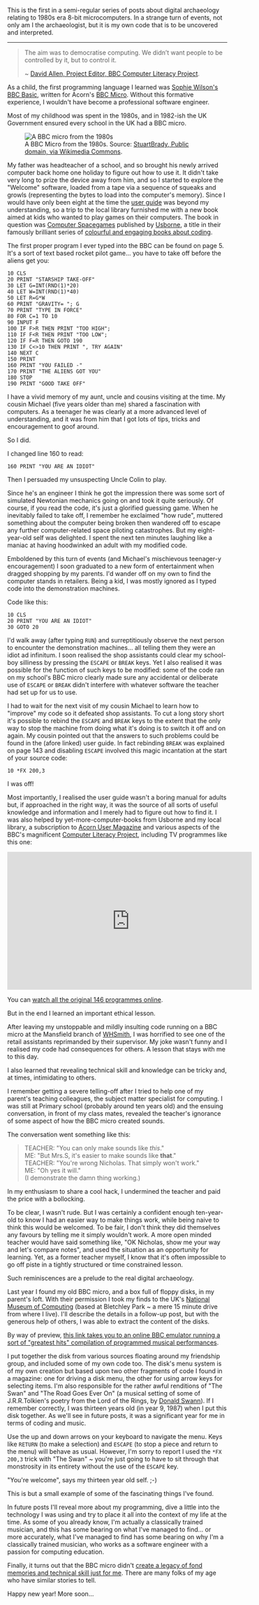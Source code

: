 <!--
.. title: 8-Bit Archaeology: Part 1
.. slug: 8-bit-archaeology-1
.. date: 2023-01-01 21:00:00 UTC+01:00
.. tags: 
.. category: 
.. link: 
.. description: 
.. type: text
.. author: Nicholas H.Tollervey
-->

This is the first in a semi-regular series of posts about digital archaeology
relating to 1980s era 8-bit microcomputers. In a strange turn of events, not
only am I the archaeologist, but it is my own code that is to be uncovered and
interpreted.

<hr class="section_break"/>

> The aim was to democratise computing. We didn’t want people to be controlled
> by it, but to control it.
>
> ~ [David Allen, Project Editor, BBC Computer Literacy Project](https://www.nesta.org.uk/report/the-legacy-of-bbc-micro/).

As a child, the first programming language I learned was
[Sophie Wilson's](https://en.wikipedia.org/wiki/Sophie_Wilson)
[BBC Basic](https://en.wikipedia.org/wiki/BBC_BASIC), written for Acorn's
[BBC Micro](https://en.wikipedia.org/wiki/BBC_Micro). Without this formative
experience, I wouldn't have become a professional software engineer.

Most of my childhood was spent in the 1980s, and in 1982-ish the UK Government
ensured every school in the UK had a BBC micro.

<figure>
<img src="/images/bbc_micro.jpg" alt="A BBC micro from the 1980s" title="A BBC micro from the 1980s"/>
<figcaption>A BBC Micro from the 1980s. Source: <a href="https://commons.wikimedia.org/wiki/File:BBC_Micro_Front_Restored.jpg">StuartBrady, Public domain, via Wikimedia Commons</a>.</figcaption>
</figure>

My father was headteacher of a school, and so brought his newly arrived
computer back home one holiday to figure out how to use it. It didn't take very
long to prize the device away from him, and so I started to explore the
"Welcome" software, loaded from a tape via a sequence of squeaks and growls
(representing the bytes to load into the computer's memory). Since I would have
only been eight at the time the
[user guide](/static/files/BBC_User_Guide.pdf) was beyond my understanding,
so a trip to the local library furnished me with a new book aimed at kids who
wanted to play games on their computers. The book in question was
[Computer Spacegames](https://drive.google.com/file/d/0Bxv0SsvibDMTNlMwTi1PTlVxc2M/view?resourcekey=0-kaU6eyAmIVhT3_H8RkHfHA) published by
[Usborne](https://usborne.com/), a title in their famously brilliant series of
[colourful and engaging books about coding](https://usborne.com/gb/books/computer-and-coding-books).

The first proper program I ever typed into the BBC can be found on page 5. It's
a sort of text based rocket pilot game... you have to take off before the
aliens get you:

```basic
10 CLS
20 PRINT "STARSHIP TAKE-OFF"
30 LET G=INT(RND(1)*20)
40 LET W=INT(RND(1)*40)
50 LET R=G*W
60 PRINT "GRAVITY= "; G
70 PRINT "TYPE IN FORCE"
80 FOR C=1 TO 10
90 INPUT F
100 IF F>R THEN PRINT "TOO HIGH";
110 IF F<R THEN PRINT "TOO LOW";
120 IF F=R THEN GOTO 190
130 IF C<>10 THEN PRINT ", TRY AGAIN"
140 NEXT C
150 PRINT
160 PRINT "YOU FAILED -"
170 PRINT "THE ALIENS GOT YOU"
180 STOP
190 PRINT "GOOD TAKE OFF"
```

I have a vivid memory of my aunt, uncle and cousins visiting at the
time. My cousin Michael (five years older than me) shared a fascination with
computers. As a teenager he was clearly at a more advanced level of
understanding, and it was from him that I got lots of tips, tricks and
encouragement to goof around.

So I did.

I changed line 160 to read:

```basic
160 PRINT "YOU ARE AN IDIOT"
```

Then I persuaded my unsuspecting Uncle Colin to play.

Since he's an engineer I think he got the
impression there was some sort of simulated Newtonian mechanics going on and
took it quite seriously. Of course, if you read the code, it's just a glorified
guessing game. When he inevitably failed to take off, I remember he exclaimed
"how rude", muttered something about the computer being broken then wandered
off to escape any further computer-related space piloting catastrophes. But my
eight-year-old self was delighted. I spent the next ten minutes laughing
like a maniac at having hoodwinked an adult with my modified code.

Emboldened by this turn of events (and Michael's mischievous teenager-y
encouragement) I soon graduated to a new form of entertainment when dragged
shopping by my parents. I'd wander off on my own to find the computer
stands in retailers. Being a kid, I was mostly ignored as I typed code into
the demonstration machines.

Code like this:

```basic
10 CLS
20 PRINT "YOU ARE AN IDIOT"
30 GOTO 20
```

I'd walk away (after typing `RUN`) and surreptitiously observe the next person
to encounter the demonstration machines... all telling them they were an idiot
ad infinitum. I soon realised the shop assistants could clear my
school-boy silliness by pressing the `ESCAPE` or `BREAK` keys. Yet I also
realised it was possible for the function of such keys to be modified: some of
the code ran on my school's BBC micro clearly made sure any accidental or
deliberate use of `ESCAPE` or `BREAK` didn't interfere with whatever
software the teacher had set up for us to use.

I had to wait for the next visit of my cousin Michael to learn how to "improve"
my code so it defeated shop assistants. To cut a long story short it's possible
to rebind the `ESCAPE` and `BREAK` keys to the extent that the only way to stop
the machine from doing what it's doing is to switch it off and on again. My
cousin pointed out that the answers to such problems could be found in the
(afore linked) user guide. In fact rebinding `BREAK` was explained on page 143
and disabling `ESCAPE` involved this magic incantation at the start of your
source code:

```basic
10 *FX 200,3
```

I was off!

Most importantly, I realised the user guide wasn't a boring manual for adults
but, if approached in the right way, it was the source of all sorts of useful
knowledge and information and I merely had to figure out how to find it. I was
also helped by yet-more-computer-books from Usborne and my local library, a
subscription to
[Acorn User Magazine](https://archive.org/search.php?query=acorn+user&sin=&and[]=mediatype%3A%22texts%22)
and various aspects of the BBC's magnificent
[Computer Literacy Project](https://clp.bbcrewind.co.uk/),
including TV programmes like this one:

<div class="video-container">
<iframe width="560" height="315" src="https://www.youtube-nocookie.com/embed/jtMWEiCdsfc" title="YouTube video player" frameborder="0" allow="accelerometer; autoplay; clipboard-write; encrypted-media; gyroscope; picture-in-picture" allowfullscreen></iframe>
</div>

You can [watch all the original 146 programmes online](https://clp.bbcrewind.co.uk/programmes).

But in the end I learned an important ethical lesson.

After leaving my unstoppable and mildly
insulting code running on a BBC micro at the Mansfield branch of
[WHSmith](https://en.wikipedia.org/wiki/WHSmith), I was horrified to see one of
the retail assistants reprimanded by their supervisor. My joke wasn't funny and
I realised my code had consequences for others. A lesson that stays with me
to this day.

I also learned that revealing technical skill and knowledge can be tricky and,
at times, intimidating to others.

I remember getting a severe telling-off after I tried to help one of my
parent's teaching colleagues, the subject matter specialist for computing. I
was still at Primary school (probably around ten years old) and the ensuing
conversation, in front of my class mates, revealed the teacher's ignorance of
some aspect of how the BBC micro created sounds.

The conversation went something like this:

> TEACHER: "You can only make sounds like _this_."<br/>
> ME: "But Mrs.S, it's easier to make sounds like **that**."<br/>
> TEACHER: "You're wrong Nicholas. That simply won't work."<br/>
> ME: "Oh yes it will."<br/>
> (I demonstrate the damn thing working.)

In my enthusiasm to share a cool hack, I undermined the teacher and paid the
price with a bollocking.

To be clear, I wasn't rude. But I was certainly a confident enough ten-year-old
to know I had an easier way to make things work, while being naive to think
this would be welcomed. To be fair, I don't think they did themselves any
favours by telling me it simply wouldn't work. A more open minded teacher would
have said something like, "OK Nicholas, show me your way and let's compare
notes", and used the situation as an opportunity for learning. Yet, as a former
teacher myself, I know that it's often impossible to go off piste in a tightly
structured or time constrained lesson.

Such reminiscences are a prelude to the real digital archaeology.

Last year I found my old BBC micro, and a box full of floppy disks, in my
parent's loft. With their permission I took my finds to the UK's
[National Museum of Computing](https://www.tnmoc.org/) (based at Bletchley Park
~ a mere 15 minute drive from where I live). I'll describe the details in a
follow-up post, but with the generous help of others, I was able to extract the
content of the disks.

By way of preview, <a href="https://bbc.godbolt.org/?&disc1=https://ntoll.org/static/bbcdiscs/music.ssd&autoboot" target="_blank">this link takes you to an online BBC emulator running a
sort of "greatest hits" compilation of programmed musical performances</a>.

I put together the disk
from various sources floating around my friendship group, and included some of
my own code too. The disk's menu system is of my own creation but based upon
two other fragments of code I found in a magazine: one for driving a disk menu,
the other for using arrow keys for selecting items. I'm also responsible for
the rather awful renditions of "The Swan" and "The Road Goes Ever On" (a
musical setting of some of J.R.R.Tolkien's poetry from the Lord of the Rings,
by [Donald Swann](https://en.wikipedia.org/wiki/Donald_Swann)). If I remember
correctly, I was thirteen years old (in year 9, 1987) when I put this disk
together. As we'll see in future posts, it was a significant year for me in
terms of coding and music.

Use the up and down arrows on your keyboard to navigate the menu. Keys like
`RETURN` (to make a selection) and `ESCAPE` (to stop a piece and return to the
menu) will behave as usual. However, I'm sorry to report I used the `*FX 200,3`
trick with "The Swan" ~ you're just going to have to sit through that
monstrosity in its entirety without the use of the `ESCAPE` key.

"You're welcome", says my thirteen year old self. ;-)

This is but a small example of some of the fascinating things I've found.

In future posts I'll reveal more about my programming, dive a little
into the technology I was using and try to place it all into the context of
my life at the time. As some of you already know, I'm actually a classically
trained musician, and this has some bearing on what I've managed to find... or
more accurately, what I've managed to find has some bearing on why I'm a
classically trained musician, who works as a software engineer with a passion
for computing education.

Finally, it turns out that the BBC micro didn't
[create a legacy of fond memories and technical skill just for me](https://www.nesta.org.uk/report/the-legacy-of-bbc-micro/).
There are many folks of my age who have similar stories to tell.

Happy new year! More soon...
